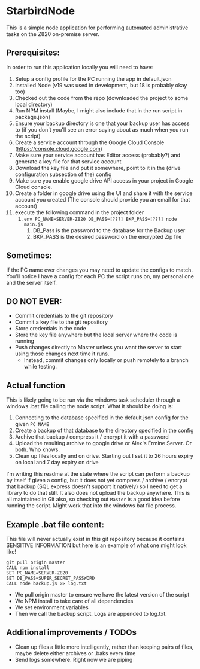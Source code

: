 # StarbirdNode

This is a simple node application for performing automated administrative tasks on the Z820 on-premise server.

## Prerequisites:
In order to run this application locally you will need to have:
1. Setup a config profile for the PC running the app in default.json
2. Installed Node (v19 was used in development, but 18 is probably okay too)
3. Checked out the code from the repo (downloaded the project to some local directory)
4. Run NPM install (Maybe, I might also include that in the run script in package.json)
5. Ensure your backup directory is one that your backup user has access to (if you don't you'll see an error saying 
about as much when you run the script)
6. Create a service account through the Google Cloud Console (https://console.cloud.google.com)
7. Make sure your service account has Editor access (probably?) and generate a key file for that service account
8. Download the key file and put it somewhere, point to it in the (drive configuration subsection of the) config
9. Make sure you enable google drive API access in your project in Google Cloud console.
10. Create a folder in google drive using the UI and share it with the service account you created (The console should 
provide you an email for that account)
11. execute the following command in the project folder 
    1. `env PC_NAME=SERVER-Z820 DB_PASS=[???] BKP_PASS=[???] node main.js`
       1. DB_Pass is the password to the database for the Backup user
       2. BKP_PASS is the desired password on the encrypted Zip file

## Sometimes:
If the PC name ever changes you may need to update the configs to match. You'll notice I have a config for each PC the 
script runs on, my personal one and the server itself.

## DO NOT EVER:
* Commit credentials to the git repository
* Commit a key file to the git repository
* Store credentials in the code
* Store the key file anywhere but the local server where the code is running
* Push changes directly to Master unless you want the server to start using those changes next time it runs.
  * Instead, commit changes only locally or push remotely to a branch while testing.

## Actual function
This is likely going to be run via the windows task scheduler through a windows .bat file calling the
node script. What it should be doing is:
1. Connecting to the database specified in the default.json config for the given `PC_NAME`
2. Create a backup of that database to the directory specified in the config
3. Archive that backup / compress it / encrypt it with a password
4. Upload the resulting archive to google drive or Alex's Ermine Server. Or both. Who knows.
5. Clean up files locally and on drive. Starting out I set it to 26 hours expiry on local and 7 day expiry on drive

I'm writing this readme at the state where the script can perform a backup by itself if given a config, 
but it does not yet compress / archive / encrypt that backup (SQL express doesn't support it natively)
so I need to get a library to do that still. It also does not upload the backup anywhere. This is all
maintained in Git also, so checking out `Master` is a good idea before running the script. Might work
that into the windows bat file process.

## Example .bat file content:
This file will never actually exist in this git repository because it contains SENSITIVE INFORMATION but here is an 
example of what one might look like!
```BAT
git pull origin master
CALL npm install
SET PC_NAME=SERVER-Z820
SET DB_PASS=SUPER_SECRET_PASSWORD
CALL node backup.js >> log.txt
```
* We pull origin master to ensure we have the latest version of the script 
* We NPM install to take care of all dependencies 
* We set environment variables 
* Then we call the backup script. Logs are appended to log.txt.

## Additional improvements / TODOs
* Clean up files a little more intelligently, rather than keeping pairs of files, maybe delete either archives or .baks 
every time
* Send logs somewhere. Right now we are piping
